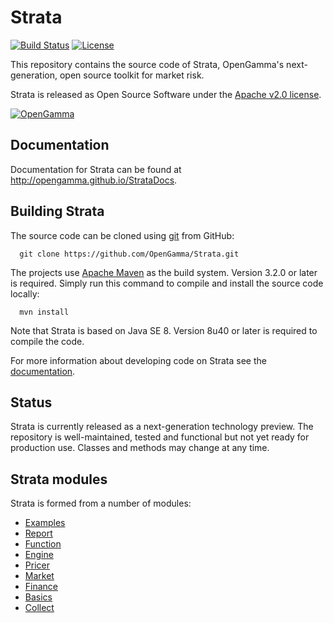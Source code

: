Strata
======

[![Build Status](https://travis-ci.org/OpenGamma/Strata.svg?branch=master)](https://travis-ci.org/OpenGamma/Strata)
[![License](http://img.shields.io/:license-apache-blue.svg)](http://www.apache.org/licenses/LICENSE-2.0.html)

This repository contains the source code of Strata, OpenGamma's next-generation, open source toolkit for market risk.

Strata is released as Open Source Software under the
[Apache v2.0 license](http://www.apache.org/licenses/LICENSE-2.0.html). 

[![OpenGamma](http://developers.opengamma.com/res/display/default/chrome/masthead_logo.png "OpenGamma")](http://www.opengamma.com)


Documentation
-------------

Documentation for Strata can be found at http://opengamma.github.io/StrataDocs.


Building Strata
---------------

The source code can be cloned using [git](http://git-scm.com/) from GitHub:
```
  git clone https://github.com/OpenGamma/Strata.git
```

The projects use [Apache Maven](http://maven.apache.org/) as the build system.
Version 3.2.0 or later is required.
Simply run this command to compile and install the source code locally:

```
  mvn install
```

Note that Strata is based on Java SE 8.
Version 8u40 or later is required to compile the code.

For more information about developing code on Strata
see the [documentation](http://opengamma.github.io/StrataDocs).


Status
------

Strata is currently released as a next-generation technology preview.
The repository is well-maintained, tested and functional but not yet ready for production use.
Classes and methods may change at any time.


Strata modules
--------------

Strata is formed from a number of modules:

* [Examples](examples/README.md)
* [Report](modules/report-beta/README.md)
* [Function](modules/function/README.md)
* [Engine](modules/engine/README.md)
* [Pricer](modules/pricer/README.md)
* [Market](modules/market/README.md)
* [Finance](modules/finance/README.md)
* [Basics](modules/basics/README.md)
* [Collect](modules/collect/README.md)
